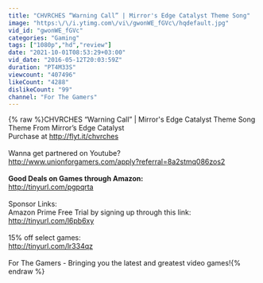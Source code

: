 ```yaml
---
title: "CHVRCHES “Warning Call” | Mirror's Edge Catalyst Theme Song"
image: "https:\/\/i.ytimg.com\/vi\/gwonWE_fGVc\/hqdefault.jpg"
vid_id: "gwonWE_fGVc"
categories: "Gaming"
tags: ["1080p","hd","review"]
date: "2021-10-01T08:53:29+03:00"
vid_date: "2016-05-12T20:03:59Z"
duration: "PT4M33S"
viewcount: "407496"
likeCount: "4288"
dislikeCount: "99"
channel: "For The Gamers"
---
```

{% raw %}CHVRCHES “Warning Call” | Mirror's Edge Catalyst Theme Song<br />Theme From Mirror’s Edge Catalyst<br />Purchase at <a rel="nofollow" target="blank" href="http://flyt.it/chvrches">http://flyt.it/chvrches</a><br /><br />Wanna get partnered on Youtube?<br /><a rel="nofollow" target="blank" href="http://www.unionforgamers.com/apply?referral=8a2stmq086zos2">http://www.unionforgamers.com/apply?referral=8a2stmq086zos2</a><br /><br />**Good Deals on Games through Amazon:**<br /><a rel="nofollow" target="blank" href="http://tinyurl.com/pgpqrta">http://tinyurl.com/pgpqrta</a><br /><br />Sponsor Links:<br />Amazon Prime Free Trial by signing up through this link:<br /><a rel="nofollow" target="blank" href="http://tinyurl.com/l6pb6xy">http://tinyurl.com/l6pb6xy</a><br /><br />15% off select games:<br /><a rel="nofollow" target="blank" href="http://tinyurl.com/lr334qz">http://tinyurl.com/lr334qz</a><br /><br />For The Gamers - Bringing you the latest and greatest video games!{% endraw %}

